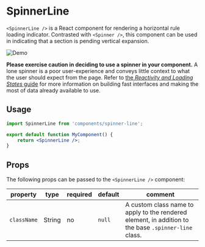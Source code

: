 # SpinnerLine

`<SpinnerLine />` is a React component for rendering a horizontal rule loading indicator. Contrasted with `<Spinner />`, this component can be used in indicating that a section is pending vertical expansion.

<img src="https://cldup.com/cYmgv_L6r3.gif" alt="Demo" />

**Please exercise caution in deciding to use a spinner in your component.** A lone spinner is a poor user-experience and conveys little context to what the user should expect from the page. Refer to [the _Reactivity and Loading States_ guide](https://github.com/Automattic/wp-calypso/blob/HEAD/docs/reactivity.md) for more information on building fast interfaces and making the most of data already available to use.

## Usage

```jsx
import SpinnerLine from 'components/spinner-line';

export default function MyComponent() {
	return <SpinnerLine />;
}
```

## Props

The following props can be passed to the `<SpinnerLine />` component:

| property    | type   | required | default | comment                                                                                              |
| ----------- | ------ | -------- | ------- | ---------------------------------------------------------------------------------------------------- |
| `className` | String | no       | `null`  | A custom class name to apply to the rendered element, in addition to the base `.spinner-line` class. |
